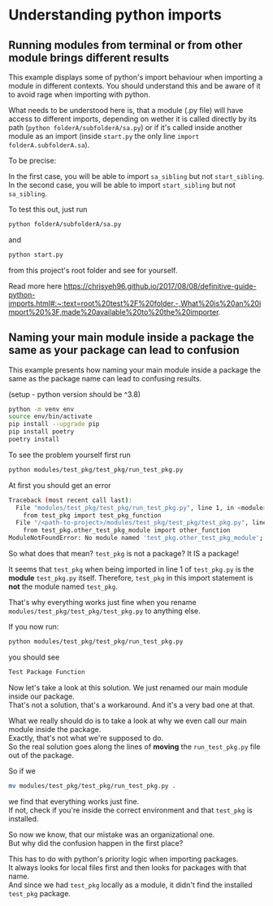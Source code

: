# Understanding python imports

## Running modules from terminal or from other module brings different results
This example displays some of python's import behaviour when importing a module in different contexts.
You should understand this and be aware of it to avoid rage when importing with python.

What needs to be understood here is, that a module (.py file) will have access to different imports, depending on wether it is called directly by its path (`python folderA/subfolderA/sa.py`) or if it's called inside another module as an import (inside `start.py` the only line `import folderA.subfolderA.sa`).

To be precise:

In the first case, you will be able to import `sa_sibling` but not `start_sibling`.  
In the second case, you will be able to import `start_sibling` but not `sa_sibling`.

To test this out, just run

```bash
python folderA/subfolderA/sa.py
```
and

```bash
python start.py
```

from this project's root folder and see for yourself.


Read more here https://chrisyeh96.github.io/2017/08/08/definitive-guide-python-imports.html#:~:text=root%20test%2F%20folder.-,What%20is%20an%20import%20%3F,made%20available%20to%20the%20importer.

## Naming your main module inside a package the same as your package can lead to confusion
This example presents how naming your main module inside a package the same as the package name can lead to confusing results.

(setup - python version should be ^3.8)
```bash
python -m venv env
source env/bin/activate
pip install --upgrade pip
pip install poetry
poetry install
```

To see the problem yourself first run

```bash
python modules/test_pkg/test_pkg/run_test_pkg.py
```

At first you should get an error

```bash
Traceback (most recent call last):
  File "modules/test_pkg/test_pkg/run_test_pkg.py", line 1, in <module>
    from test_pkg import test_pkg_function
  File "/<path-to-project>/modules/test_pkg/test_pkg/test_pkg.py", line 1, in <module>
    from test_pkg.other_test_pkg_module import other_function
ModuleNotFoundError: No module named 'test_pkg.other_test_pkg_module'; 'test_pkg' is not a package
```

So what does that mean? `test_pkg` is not a package? It IS a package!

It seems that `test_pkg` when being imported in line 1 of `test_pkg.py` is the **module** `test_pkg.py` itself. Therefore, `test_pkg` in this import statement is **not** the module named `test_pkg`.

That's why everything works just fine when you rename `modules/test_pkg/test_pkg/test_pkg.py` to anything else.

If you now run:

```bash
python modules/test_pkg/test_pkg/run_test_pkg.py
```

you should see

```bash
Test Package Function
```

Now let's take a look at this solution. We just renamed our main module inside our package.  
That's not a solution, that's a workaround. And it's a very bad one at that.  

What we really should do is to take a look at why we even call our main module inside the package.  
Exactly, that's not what we're supposed to do.  
So the real solution goes along the lines of **moving** the `run_test_pkg.py` file out of the package.  

So if we 

```bash
mv modules/test_pkg/test_pkg/run_test_pkg.py .
```

we find that everything works just fine.  
If not, check if you're inside the correct environment and that `test_pkg` is installed.

So now we know, that our mistake was an organizational one.  
But why did the confusion happen in the first place?

This has to do with python's priority logic when importing packages.  
It always looks for local files first and then looks for packages with that name.  
And since we had `test_pkg` locally as a module, it didn't find the installed `test_pkg` package.
